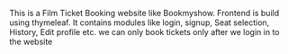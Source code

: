 This is a Film Ticket Booking website like Bookmyshow. Frontend is build using thymeleaf.
It  contains modules like login, signup, Seat selection, History, Edit profile etc. we can only book tickets only after we login in to the website

